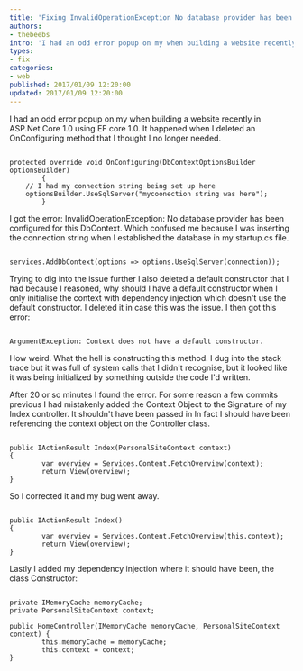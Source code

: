 ```yaml
---
title: 'Fixing InvalidOperationException No database provider has been configured for this DbContext.'
authors:
- thebeebs
intro: 'I had an odd error popup on my when building a website recently.'
types:
- fix
categories:
- web
published: 2017/01/09 12:20:00
updated: 2017/01/09 12:20:00
---
```

I had an odd error popup on my when building a website recently in ASP.Net Core 1.0 using EF core 1.0. It happened when I deleted an OnConfiguring method that I thought I no longer needed.

<pre><code class="language-csharp">
protected override void OnConfiguring(DbContextOptionsBuilder optionsBuilder)
        {
	// I had my connection string being set up here
	optionsBuilder.UseSqlServer("mycoonection string was here");
        }
</code></pre>

I got the error: InvalidOperationException: No database provider has been configured for this DbContext. Which confused me because I was inserting the connection string when I established the database in my startup.cs file.

<pre><code class="language-csharp">
services.AddDbContext<PersonalSiteContext>(options => options.UseSqlServer(connection)); 
</code></pre>
Trying to dig into the issue further I also deleted a default constructor that I had because I reasoned, why should I have a default constructor when I only initialise the context with dependency injection which doesn't use the default constructor. I deleted it in case this was the issue. I then got this error:

<pre><code class="language-csharp">
ArgumentException: Context does not have a default constructor.
</code></pre>
How weird. What the hell is constructing this method. I dug into the stack trace but it was full of system calls that I didn't recognise, but it looked like it was being initialized by something outside the code I'd written. 

After 20 or so minutes I found the error. For some reason a few commits previous I had mistakenly added the Context Object to the Signature of my Index controller. It shouldn't have been passed in In fact I should have been referencing the context object on the Controller class. 

<pre><code class="language-csharp">
public IActionResult Index(PersonalSiteContext context)
{
        var overview = Services.Content.FetchOverview(context);
        return View(overview);           
}
</code></pre>
So I corrected it and my bug went away.

<pre><code class="language-csharp">
public IActionResult Index()
{
        var overview = Services.Content.FetchOverview(this.context);
        return View(overview);           
}
</code></pre>
Lastly I added my dependency injection where it should have been, the class Constructor: 

<pre><code class="language-csharp">
private IMemoryCache memoryCache;
private PersonalSiteContext context;

public HomeController(IMemoryCache memoryCache, PersonalSiteContext context) {
        this.memoryCache = memoryCache;
        this.context = context;
}
</code></pre>

